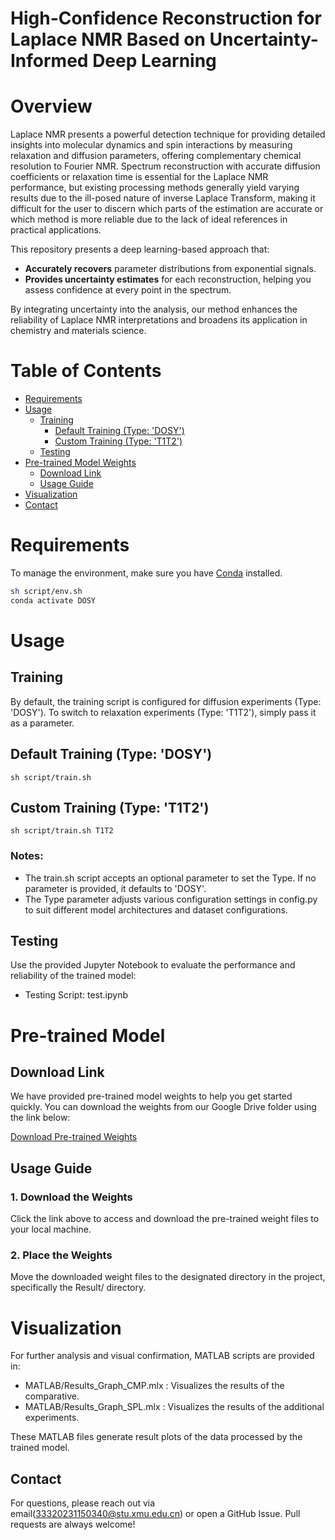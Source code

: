 # High-Confidence Reconstruction for Laplace NMR Based on Uncertainty-Informed Deep Learning

# Overview
Laplace NMR presents a powerful detection technique for providing detailed insights into molecular dynamics and spin interactions by measuring relaxation and diffusion parameters, offering complementary chemical resolution to Fourier NMR. Spectrum reconstruction with accurate diffusion coefficients or relaxation time is essential for the Laplace NMR performance, but existing processing methods generally yield varying results due to the ill-posed nature of inverse Laplace Transform, making it difficult for the user to discern which parts of the estimation are accurate or which method is more reliable due to the lack of ideal references in practical applications.

This repository presents a deep learning-based approach that:
- **Accurately recovers** parameter distributions from exponential signals.
- **Provides uncertainty estimates** for each reconstruction, helping you assess confidence at every point in the spectrum.

By integrating uncertainty into the analysis, our method enhances the reliability of Laplace NMR interpretations and broadens its application in chemistry and materials science.

# Table of Contents
- [Requirements](#requirements)  
- [Usage](#usage)  
  - [Training](#training)  
    - [Default Training (Type: 'DOSY')](#default-training-type-dosy)  
    - [Custom Training (Type: 'T1T2')](#custom-training-type-t1t2)  
  - [Testing](#testing)  
- [Pre-trained Model Weights](#pre-trained-model-weights)
  - [Download Link](#download-link)
  - [Usage Guide](#usage-guide)
- [Visualization](#visualization)  
- [Contact](#contact)

# Requirements
To manage the environment, make sure you have [Conda](https://docs.conda.io/en/latest/) installed.

```bash
sh script/env.sh
conda activate DOSY
```
# Usage
## Training
By default, the training script is configured for diffusion experiments (Type: 'DOSY').
To switch to relaxation experiments (Type: 'T1T2'), simply pass it as a parameter.
## Default Training (Type: 'DOSY')
```shell
sh script/train.sh
```
## Custom Training (Type: 'T1T2')
```shell
sh script/train.sh T1T2
```
### Notes:
- The train.sh script accepts an optional parameter to set the Type. If no parameter is provided, it defaults to 'DOSY'.
- The Type parameter adjusts various configuration settings in config.py to suit different model architectures and dataset configurations.

## Testing
Use the provided Jupyter Notebook to evaluate the performance and reliability of the trained model:
- Testing Script: test.ipynb

# Pre-trained Model
## Download Link
We have provided pre-trained model weights to help you get started quickly. You can download the weights from our Google Drive folder using the link below:

[Download Pre-trained Weights](https://drive.google.com/drive/folders/1VEujZzFJZK7Nz4e7IaoWOnyyWYzn-vYO?usp=sharing)

## Usage Guide
### 1. Download the Weights
Click the link above to access and download the pre-trained weight files to your local machine.

### 2. Place the Weights
Move the downloaded weight files to the designated directory in the project, specifically the Result/ directory.

# Visualization
For further analysis and visual confirmation, MATLAB scripts are provided in:
- MATLAB/Results_Graph_CMP.mlx : Visualizes the results of the comparative.
- MATLAB/Results_Graph_SPL.mlx : Visualizes the results of the additional experiments.

These MATLAB files generate result plots of the data processed by the trained model.

## Contact
For questions, please reach out via email(33320231150340@stu.xmu.edu.cn) or open a GitHub Issue. Pull requests are always welcome!

